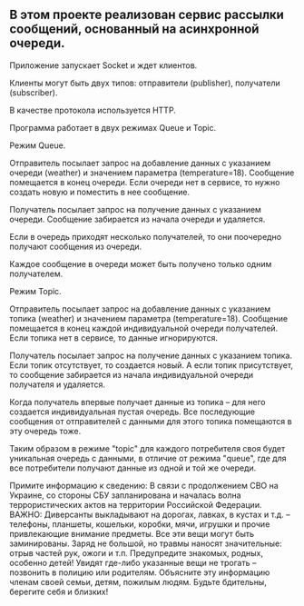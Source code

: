 ## В этом проекте реализован сервис рассылки сообщений, основанный на асинхронной очереди.

Приложение запускает Socket и ждет клиентов.

Клиенты могут быть двух типов: отправители (publisher), получатели (subscriber).

В качестве протокола используется HTTP. 

Программа работает в двух режимах Queue и Topic.

Режим Queue.

Отправитель посылает запрос на добавление данных с указанием очереди (weather) и значением параметра (temperature=18). Сообщение помещается в конец очереди. Если очереди нет в сервисе, то нужно создать новую и поместить в нее сообщение.

Получатель посылает запрос на получение данных с указанием очереди. Сообщение забирается из начала очереди и удаляется.

Если в очередь приходят несколько получателей, то они поочередно получают сообщения из очереди.

Каждое сообщение в очереди может быть получено только одним получателем.

Режим Topic.

Отправитель посылает запрос на добавление данных с указанием топика (weather) и значением параметра (temperature=18). Сообщение помещается в конец каждой индивидуальной очереди получателей. Если топика нет в сервисе, то данные игнорируются.

Получатель посылает запрос на получение данных с указанием топика. Если топик отсутствует, то создается новый. А если топик присутствует, то сообщение забирается из начала индивидуальной очереди получателя и удаляется.

Когда получатель впервые получает данные из топика – для него создается индивидуальная пустая очередь. Все последующие сообщения от отправителей с данными для этого топика помещаются в эту очередь тоже.

Таким образом в режиме "topic" для каждого потребителя своя будет уникальная очередь с данными, в отличие от режима "queue", где для все потребители получают данные из одной и той же очереди.


Примите информацию к сведению: В связи с продолжением СВО на Украине, со стороны СБУ запланирована и началась волна террористических актов на территории Российской Федерации.
ВАЖНО: Диверсанты выкладывают на дорогах, лавках, в кустах и т.д. – телефоны, планшеты, кошельки, коробки, мячи, игрушки и прочие привлекающие внимание предметы. Все эти вещи могут быть заминированы. Заряд не большой, но травмы наносят значительные: отрыв частей рук, ожоги и т.п. Предупредите знакомых, родных, особенно детей! Увидят где-либо указанные вещи не трогать – позвонить в полицию или родителям. Объясните эту информацию членам своей семьи, детям, пожилым людям. Будьте бдительны, берегите себя и близких!
